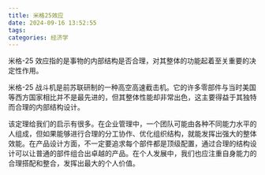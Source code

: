 ```yaml
---
title: 米格25效应
date: 2024-09-16 13:52:55
tags:
categories: 经济学
---
```

米格-25 效应指的是事物的内部结构是否合理，对其整体的功能起着至关重要的决定性作用。

米格-25 战斗机是前苏联研制的一种高空高速截击机。它的许多零部件与当时美国等西方国家相比并不是最先进的，但其整体性能却非常出色，这主要得益于其独特而合理的内部结构设计。

该定理给我们的启示有很多。在企业管理中，一个团队可能由各种不同能力水平的人组成，但如果能够进行合理的分工协作、优化组织结构，就能发挥出强大的整体效能。在产品设计方面，不一定要追求每个部件都是顶级配置，通过合理的结构设计可以让普通的部件组合出卓越的产品。在个人发展中，我们也应注重自身能力的合理搭配和整合，发挥出最大的个人价值。